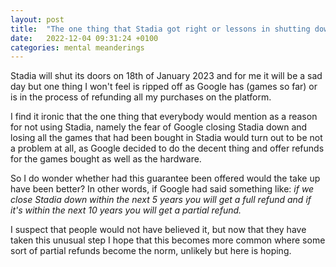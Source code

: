 ```yaml
---
layout: post
title:  "The one thing that Stadia got right or lessons in shutting down an online service"
date:   2022-12-04 09:31:24 +0100
categories: mental meanderings
---
```


Stadia will shut its doors on 18th of January 2023 and for me it will be a sad day but one thing I won't feel is ripped off as Google has (games so far) or is in the process of refunding all my purchases on the platform.

I find it ironic that the one thing that everybody would mention as a reason for not using Stadia, namely the fear of Google closing Stadia down and losing all the games that had been bought in Stadia would turn out to be not a problem at all, as Google decided to do the decent thing and offer refunds for the games bought as well as the hardware.

So I do wonder whether had this guarantee been offered would the take up have been better? In other words, if Google had said something like: *if we close Stadia down within the next 5 years you will get a full refund and if it's within the next 10 years you will get a partial refund.*

I suspect that people would not have believed it, but now that they have taken this unusual step I hope that this becomes more common where some sort of  partial refunds become the norm, unlikely but here is hoping.